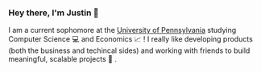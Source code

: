 ### Hey there, I'm Justin 👋

I am a current sophomore at the [University of Pennsylvania](https://www.upenn.edu/) studying Computer Science 💻  and Economics 📈 ! I really like developing products (both the business and techincal sides) and working with friends to build meaningful, scalable projects 🚀 .

<!--
**judtinzhang/judtinzhang** is a ✨ _special_ ✨ repository because its `README.md` (this file) appears on your GitHub profile.

Here are some ideas to get you started:

- 🔭 I’m currently working on ...
- 🌱 I’m currently learning ...
- 👯 I’m looking to collaborate on ...
- 🤔 I’m looking for help with ...
- 💬 Ask me about ...
- 📫 How to reach me: ...
- 😄 Pronouns: ...
- ⚡ Fun fact: ...
-->

